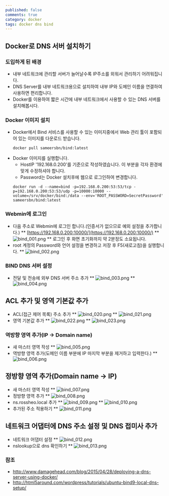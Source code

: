 ```yaml
---
published: false
comments: true
category: docker
tags: docker dns bind
---
```

## Docker로 DNS 서버 설치하기

### 도입하게 된 배경
* 내부 네트워크에 관리할 서버가 늘어날수록 IP주소를 외워서 관리하기 어려워집니다.
* DNS Server를 내부 네트워크용으로 설치하여 내부 IP와 도메인 이름을 연결하여 사용하면 편리합니다.
* Docker를 이용하여 짧은 시간에 내부 네트워크에서 사용할 수 있는 DNS 서버를 설치해봅시다.

### Docker 이미지 설치
* Docker에서 Bind 서비스를 사용할 수 있는 이미지중에서 Web 관리 툴이 포함되어 있는 이미지를 다운로드 받습니다.
	```
    docker pull sameersbn/bind:latest
    ```
* Docker 이미지를 실행합니다.
	* HostIP '192.168.0.200'를 기준으로 작성하였습니다. 이 부분을 각자 환경에 맞게 수정하셔야 합니다.
	* Password는 Docker 설치후에 웹으로 로그인하여 변경합니다.
	```
    docker run -d --name=bind -p=192.168.0.200:53:53/tcp -p=192.168.0.200:53:53/udp -p=10000:10000 --volume=/srv/docker/bind:/data --env='ROOT_PASSWORD=SecretPassword' sameersbn/bind:latest
    ```

### Webmin에 로그인
* 다음 주소로 Webmin에 로그인 합니다.(인증서가 없으므로 예외 설정을 추가합니다.)
** [https://192.168.0.200:10000/](https://192.168.0.200:10000/)
** ![bind_001.png]({{site.baseurl}}/_posts/bind_001.png)
** 로그인 후 화면 초기화까지 약 2분정도 소요됩니다.
* root 계정의 Password와 언어 설정을 변경하고 저장 후 F5(새로고침)을 실행합니다.
** ![bind_002.png]({{site.baseurl}}/_posts/bind_002.png)

### BIND DNS 서버 설정
* 전달 및 전송에 외부 DNS 서버 주소 추가
** ![bind_003.png]({{site.baseurl}}/_posts/bind_003.png)
** ![bind_004.png]({{site.baseurl}}/_posts/bind_004.png)

## ACL 추가 및 영역 기본값 추가
* ACL(접근 제어 목록) 주소 추가
** ![bind_020.png]({{site.baseurl}}/_posts/bind_020.png)
** ![bind_021.png]({{site.baseurl}}/_posts/bind_021.png)
* 영역 기본값 추가
** ![bind_022.png]({{site.baseurl}}/_posts/bind_022.png)
** ![bind_023.png]({{site.baseurl}}/_posts/bind_023.png)

### 역방향 영역 추가(IP -> Domain name)
* 새 마스터 영역 작성
** ![bind_005.png]({{site.baseurl}}/_posts/bind_005.png)
* 역방향 영역 추가(도메인 이름 부분에 IP 마지막 부분을 제거하고 입력한다.)
** ![bind_006.png]({{site.baseurl}}/_posts/bind_006.png)

## 정방향 영역 추가(Domain name -> IP)
* 새 마스터 영역 작성
** ![bind_007.png]({{site.baseurl}}/_posts/bind_007.png)
* 정방향 영역 추가
** ![bind_008.png]({{site.baseurl}}/_posts/bind_008.png)
* ns.rossheo.local 추가
** ![bind_009.png]({{site.baseurl}}/_posts/bind_009.png)
** ![bind_010.png]({{site.baseurl}}/_posts/bind_010.png)
* 추가된 주소 적용하기
** ![bind_011.png]({{site.baseurl}}/_posts/bind_011.png)

## 네트워크 어댑터에 DNS 주소 설정 및 DNS 접미사 추가
* 네트워크 어댑터 설정
** ![bind_012.png]({{site.baseurl}}/_posts/bind_012.png)
* nslookup으로 dns 확인하기
** ![bind_013.png]({{site.baseurl}}/_posts/bind_013.png)


### 참조
* http://www.damagehead.com/blog/2015/04/28/deploying-a-dns-server-using-docker/
* http://html5around.com/wordpress/tutorials/ubuntu-bind9-local-dns-setup/
